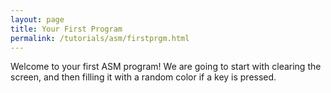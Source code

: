 ```yaml
---
layout: page
title: Your First Program
permalink: /tutorials/asm/firstprgm.html
---
```


Welcome to your first ASM program! We are going to start with clearing the screen, and then filling it with a random color if a key is pressed.
